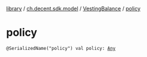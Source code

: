 [library](../../index.md) / [ch.decent.sdk.model](../index.md) / [VestingBalance](index.md) / [policy](./policy.md)

# policy

`@SerializedName("policy") val policy: `[`Any`](https://kotlinlang.org/api/latest/jvm/stdlib/kotlin/-any/index.html)